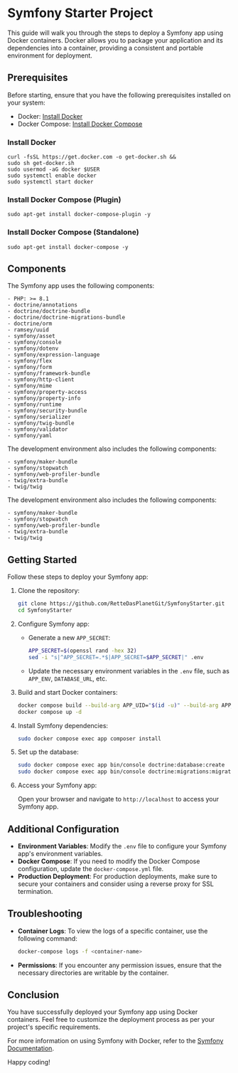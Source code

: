 # Symfony Starter Project

This guide will walk you through the steps to deploy a Symfony app using Docker containers. Docker allows you to package your application and its dependencies into a container, providing a consistent and portable environment for deployment.

## Prerequisites

Before starting, ensure that you have the following prerequisites installed on your system:

- Docker: [Install Docker](https://docs.docker.com/get-docker/)
- Docker Compose: [Install Docker Compose](https://docs.docker.com/compose/install/)

### Install Docker
```shell
curl -fsSL https://get.docker.com -o get-docker.sh &&
sudo sh get-docker.sh
sudo usermod -aG docker $USER
sudo systemctl enable docker
sudo systemctl start docker
```

### Install Docker Compose (Plugin)
```shell
sudo apt-get install docker-compose-plugin -y
```

### Install Docker Compose (Standalone)
```shell
sudo apt-get install docker-compose -y
```

## Components

The Symfony app uses the following components:

```text
- PHP: >= 8.1
- doctrine/annotations
- doctrine/doctrine-bundle
- doctrine/doctrine-migrations-bundle
- doctrine/orm
- ramsey/uuid
- symfony/asset
- symfony/console
- symfony/dotenv
- symfony/expression-language
- symfony/flex
- symfony/form
- symfony/framework-bundle
- symfony/http-client
- symfony/mime
- symfony/property-access
- symfony/property-info
- symfony/runtime
- symfony/security-bundle
- symfony/serializer
- symfony/twig-bundle
- symfony/validator
- symfony/yaml
```
The development environment also includes the following components:
```text
- symfony/maker-bundle
- symfony/stopwatch
- symfony/web-profiler-bundle
- twig/extra-bundle
- twig/twig
```
The development environment also includes the following components:
```text
- symfony/maker-bundle
- symfony/stopwatch
- symfony/web-profiler-bundle
- twig/extra-bundle
- twig/twig
```

## Getting Started

Follow these steps to deploy your Symfony app:

1. Clone the repository:

    ```bash
    git clone https://github.com/RetteDasPlanetGit/SymfonyStarter.git
    cd SymfonyStarter
    ```

2. Configure Symfony app:

   - Generate a new `APP_SECRET`:

       ```bash
       APP_SECRET=$(openssl rand -hex 32)
       sed -i "s|^APP_SECRET=.*$|APP_SECRET=$APP_SECRET|" .env
       ```

    - Update the necessary environment variables in the `.env` file, such as `APP_ENV`, `DATABASE_URL`, etc.

3. Build and start Docker containers:

    ```bash
    docker compose build --build-arg APP_UID="$(id -u)" --build-arg APP_GID="$(id -g)"
    docker compose up -d 
    ```

4. Install Symfony dependencies:

    ```bash
    sudo docker compose exec app composer install
    ```

5. Set up the database:

    ```bash
    sudo docker compose exec app bin/console doctrine:database:create
    sudo docker compose exec app bin/console doctrine:migrations:migrate
    ```

6. Access your Symfony app:

   Open your browser and navigate to `http://localhost` to access your Symfony app.

## Additional Configuration

- **Environment Variables**: Modify the `.env` file to configure your Symfony app's environment variables.
- **Docker Compose**: If you need to modify the Docker Compose configuration, update the `docker-compose.yml` file.
- **Production Deployment**: For production deployments, make sure to secure your containers and consider using a reverse proxy for SSL termination.

## Troubleshooting

- **Container Logs**: To view the logs of a specific container, use the following command:

    ```bash
    docker-compose logs -f <container-name>
    ```

- **Permissions**: If you encounter any permission issues, ensure that the necessary directories are writable by the container.

## Conclusion

You have successfully deployed your Symfony app using Docker containers. Feel free to customize the deployment process as per your project's specific requirements.

For more information on using Symfony with Docker, refer to the [Symfony Documentation](https://symfony.com/doc/current/setup/docker.html).

Happy coding!
